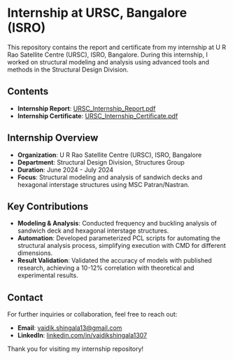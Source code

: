 # Internship at URSC, Bangalore (ISRO)

This repository contains the report and certificate from my internship at U R Rao Satellite Centre (URSC), ISRO, Bangalore. During this internship, I worked on structural modeling and analysis using advanced tools and methods in the Structural Design Division.

## Contents

- **Internship Report**: [URSC_Internship_Report.pdf](./URSC_Internship_Report.pdf)
- **Internship Certificate**: [URSC_Internship_Certificate.pdf](./URSC_Internship_Certificate.pdf)

## Internship Overview

- **Organization**: U R Rao Satellite Centre (URSC), ISRO, Bangalore
- **Department**: Structural Design Division, Structures Group
- **Duration**: June 2024 - July 2024
- **Focus**: Structural modeling and analysis of sandwich decks and hexagonal interstage structures using MSC Patran/Nastran.

## Key Contributions

- **Modeling & Analysis**: Conducted frequency and buckling analysis of sandwich deck and hexagonal interstage structures.
- **Automation**: Developed parameterized PCL scripts for automating the structural analysis process, simplifying execution with CMD for different dimensions.
- **Result Validation**: Validated the accuracy of models with published research, achieving a 10-12% correlation with theoretical and experimental results.

## Contact

For further inquiries or collaboration, feel free to reach out:

- **Email**: [vaidik.shingala13@gmail.com](mailto:vaidik.shingala13@gmail.com)
- **LinkedIn**: [linkedin.com/in/vaidikshingala1307](https://linkedin.com/in/vaidikshingala1307)

Thank you for visiting my internship repository!
